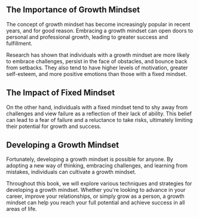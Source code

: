 
The Importance of Growth Mindset
--------------------------------

The concept of growth mindset has become increasingly popular in recent years, and for good reason. Embracing a growth mindset can open doors to personal and professional growth, leading to greater success and fulfillment.

Research has shown that individuals with a growth mindset are more likely to embrace challenges, persist in the face of obstacles, and bounce back from setbacks. They also tend to have higher levels of motivation, greater self-esteem, and more positive emotions than those with a fixed mindset.

The Impact of Fixed Mindset
---------------------------

On the other hand, individuals with a fixed mindset tend to shy away from challenges and view failure as a reflection of their lack of ability. This belief can lead to a fear of failure and a reluctance to take risks, ultimately limiting their potential for growth and success.

Developing a Growth Mindset
---------------------------

Fortunately, developing a growth mindset is possible for anyone. By adopting a new way of thinking, embracing challenges, and learning from mistakes, individuals can cultivate a growth mindset.

Throughout this book, we will explore various techniques and strategies for developing a growth mindset. Whether you're looking to advance in your career, improve your relationships, or simply grow as a person, a growth mindset can help you reach your full potential and achieve success in all areas of life.
